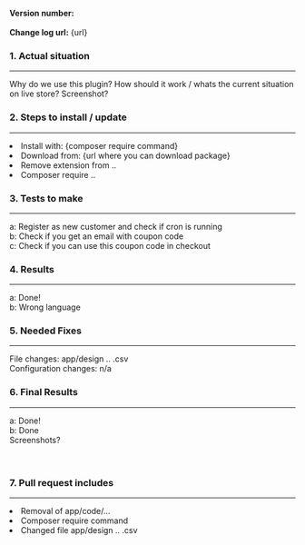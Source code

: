 
<strong>Version number: </strong><br />								
<strong>Change log url:</strong> {url}

	
<h3>1. Actual situation </h3> <hr />									
Why do we use this plugin? How should it work / whats the current situation on live store?
Screenshot?		
															
<h3>2. Steps to install / update</h3> <hr />
<li> Install with: {composer require command} </li>			
<li> Download from: {url where you can download package} </li>		
<li> Remove extension from .. </li>
<li> Composer require .. </li>

	
<h3>3. Tests to make</h3><hr />
a: Register as new customer and check if cron is running <br />
b: Check if you get an email with coupon code <br />
c: Check if you can use this coupon code in checkout



<h3>4. Results</h3><hr />
a: Done!<br />
b: Wrong language 

<h3>5. Needed Fixes</h3> <hr />
File changes: app/design .. .csv <br />
Configuration changes: n/a


<h3>6. Final Results </h3> <hr />

a: Done!<br />
b: Done <br />
Screenshots? <br /><br /><br />


<h3>7. Pull request includes</h3> <hr />
<li>Removal of app/code/... </li>
<li>Composer require command </li>
<li>Changed file app/design .. .csv </li>
